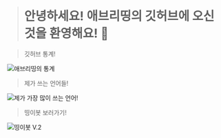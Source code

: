 > # 안녕하세요! 애브리띵의 깃허브에 오신것을 환영해요! 👋

> 깃허브 통계!

![애브리띵의 통계](https://github-readme-stats.vercel.app/api?username=OHvrything)

> 제가 쓰는 언어들!

![제가 가장 많이 쓰는 언어!](https://github-readme-stats.vercel.app/api/top-langs/?username=OHvrything&layout=compact)

> 띵이봇 보러가기!

![띵이봇 V.2](https://github-readme-stats.vercel.app/api/pin/?username=OHvrything&repo=thingebotV2)

